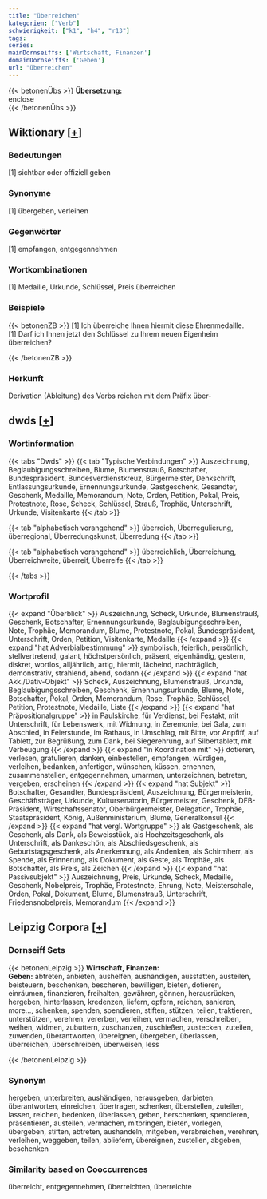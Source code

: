 ```yaml
---
title: "überreichen"
kategorien: ["Verb"]
schwierigkeit: ["k1", "h4", "r13"]
tags:
series:
mainDornseiffs: ['Wirtschaft, Finanzen']
domainDornseiffs: ['Geben']
url: "überreichen"
---
```


{{< betonenÜbs >}}
**Übersetzung:**  
enclose  
{{< /betonenÜbs >}}

## Wiktionary [[+](https://de.wiktionary.org/wiki/überreichen)]

### Bedeutungen
[1] sichtbar oder offiziell geben  

### Synonyme
[1] übergeben, verleihen  

### Gegenwörter
[1] empfangen, entgegennehmen  

### Wortkombinationen
[1] Medaille, Urkunde, Schlüssel, Preis überreichen  

### Beispiele
{{< betonenZB >}}
[1] Ich überreiche Ihnen hiermit diese Ehrenmedaille.  
[1] Darf ich Ihnen jetzt den Schlüssel zu Ihrem neuen Eigenheim überreichen?  

{{< /betonenZB >}}
### Herkunft
Derivation (Ableitung) des Verbs reichen mit dem Präfix über-  



## dwds [[+](https://www.dwds.de/wb/überreichen)]

### Wortinformation
{{< tabs "Dwds" >}}
{{< tab "Typische Verbindungen" >}}
Auszeichnung, Beglaubigungsschreiben, Blume, Blumenstrauß, Botschafter, Bundespräsident, Bundesverdienstkreuz, Bürgermeister, Denkschrift, Entlassungsurkunde, Ernennungsurkunde, Gastgeschenk, Gesandter, Geschenk, Medaille, Memorandum, Note, Orden, Petition, Pokal, Preis, Protestnote, Rose, Scheck, Schlüssel, Strauß, Trophäe, Unterschrift, Urkunde, Visitenkarte
{{< /tab >}}

{{< tab "alphabetisch vorangehend" >}}
überreich, Überregulierung, überregional, Überredungskunst, Überredung
{{< /tab >}}

{{< tab "alphabetisch vorangehend" >}}
überreichlich, Überreichung, Überreichweite, überreif, Überreife
{{< /tab >}}

{{< /tabs >}}

### Wortprofil
{{< expand "Überblick" >}} Auszeichnung, Scheck, Urkunde, Blumenstrauß, Geschenk, Botschafter, Ernennungsurkunde, Beglaubigungsschreiben, Note, Trophäe, Memorandum, Blume, Protestnote, Pokal, Bundespräsident, Unterschrift, Orden, Petition, Visitenkarte, Medaille {{< /expand >}}
{{< expand "hat Adverbialbestimmung" >}} symbolisch, feierlich, persönlich, stellvertretend, galant, höchstpersönlich, präsent, eigenhändig, gestern, diskret, wortlos, alljährlich, artig, hiermit, lächelnd, nachträglich, demonstrativ, strahlend, abend, sodann {{< /expand >}}
{{< expand "hat Akk./Dativ-Objekt" >}} Scheck, Auszeichnung, Blumenstrauß, Urkunde, Beglaubigungsschreiben, Geschenk, Ernennungsurkunde, Blume, Note, Botschafter, Pokal, Orden, Memorandum, Rose, Trophäe, Schlüssel, Petition, Protestnote, Medaille, Liste {{< /expand >}}
{{< expand "hat Präpositionalgruppe" >}} in Paulskirche, für Verdienst, bei Festakt, mit Unterschrift, für Lebenswerk, mit Widmung, in Zeremonie, bei Gala, zum Abschied, in Feierstunde, im Rathaus, in Umschlag, mit Bitte, vor Anpfiff, auf Tablett, zur Begrüßung, zum Dank, bei Siegerehrung, auf Silbertablett, mit Verbeugung {{< /expand >}}
{{< expand "in Koordination mit" >}} dotieren, verlesen, gratulieren, danken, einbestellen, empfangen, würdigen, verleihen, bedanken, anfertigen, wünschen, küssen, ernennen, zusammenstellen, entgegennehmen, umarmen, unterzeichnen, betreten, vergeben, erscheinen {{< /expand >}}
{{< expand "hat Subjekt" >}} Botschafter, Gesandter, Bundespräsident, Auszeichnung, Bürgermeisterin, Geschäftsträger, Urkunde, Kultursenatorin, Bürgermeister, Geschenk, DFB-Präsident, Wirtschaftssenator, Oberbürgermeister, Delegation, Trophäe, Staatspräsident, König, Außenministerium, Blume, Generalkonsul {{< /expand >}}
{{< expand "hat vergl. Wortgruppe" >}} als Gastgeschenk, als Geschenk, als Dank, als Beweisstück, als Hochzeitsgeschenk, als Unterschrift, als Dankeschön, als Abschiedsgeschenk, als Geburtstagsgeschenk, als Anerkennung, als Andenken, als Schirmherr, als Spende, als Erinnerung, als Dokument, als Geste, als Trophäe, als Botschafter, als Preis, als Zeichen {{< /expand >}}
{{< expand "hat Passivsubjekt" >}} Auszeichnung, Preis, Urkunde, Scheck, Medaille, Geschenk, Nobelpreis, Trophäe, Protestnote, Ehrung, Note, Meisterschale, Orden, Pokal, Dokument, Blume, Blumenstrauß, Unterschrift, Friedensnobelpreis, Memorandum {{< /expand >}}

## Leipzig Corpora [[+](https://corpora.uni-leipzig.de/en/res?word=überreichen&corpusId=deu_newscrawl-public_2018)]

### Dornseiff Sets
{{< betonenLeipzig >}}
**Wirtschaft, Finanzen:**  
**Geben:** abtreten, anbieten, aushelfen, aushändigen, ausstatten, austeilen, beisteuern, beschenken, bescheren, bewilligen, bieten, dotieren, einräumen, finanzieren, freihalten, gewähren, gönnen, herausrücken, hergeben, hinterlassen, kredenzen, liefern, opfern, reichen, sanieren, more..., schenken, spenden, spendieren, stiften, stützen, teilen, traktieren, unterstützen, verehren, vererben, verleihen, vermachen, verschreiben, weihen, widmen, zubuttern, zuschanzen, zuschießen, zustecken, zuteilen, zuwenden, überantworten, übereignen, übergeben, überlassen, überreichen, überschreiben, überweisen, less  

{{< /betonenLeipzig >}}

### Synonym
hergeben, unterbreiten, aushändigen, herausgeben, darbieten, überantworten, einreichen, übertragen, schenken, überstellen, zuteilen, lassen, reichen, bedenken, überlassen, geben, herschenken, spendieren, präsentieren, austeilen, vermachen, mitbringen, bieten, vorlegen, übergeben, stiften, abtreten, aushandeln, mitgeben, verabreichen, verehren, verleihen, weggeben, teilen, abliefern, übereignen, zustellen, abgeben, beschenken


### Similarity based on Cooccurrences
überreicht, entgegennehmen, überreichten, überreichte

